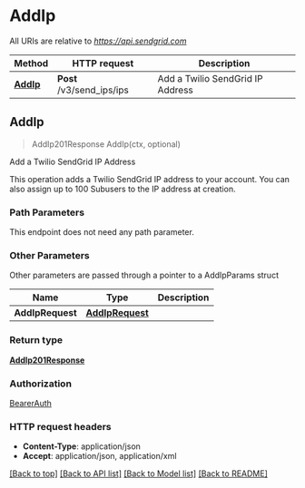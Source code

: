 # AddIp

All URIs are relative to *https://api.sendgrid.com*

Method | HTTP request | Description
------------- | ------------- | -------------
[**AddIp**](AddIp.md#AddIp) | **Post** /v3/send_ips/ips | Add a Twilio SendGrid IP Address



## AddIp

> AddIp201Response AddIp(ctx, optional)

Add a Twilio SendGrid IP Address

This operation adds a Twilio SendGrid IP address to your account. You can also assign up to 100 Subusers to the IP address at creation.

### Path Parameters

This endpoint does not need any path parameter.

### Other Parameters

Other parameters are passed through a pointer to a AddIpParams struct


Name | Type | Description
------------- | ------------- | -------------
**AddIpRequest** | [**AddIpRequest**](AddIpRequest.md) | 

### Return type

[**AddIp201Response**](AddIp201Response.md)

### Authorization

[BearerAuth](../README.md#BearerAuth)

### HTTP request headers

- **Content-Type**: application/json
- **Accept**: application/json, application/xml

[[Back to top]](#) [[Back to API list]](../README.md#documentation-for-api-endpoints)
[[Back to Model list]](../README.md#documentation-for-models)
[[Back to README]](../README.md)

